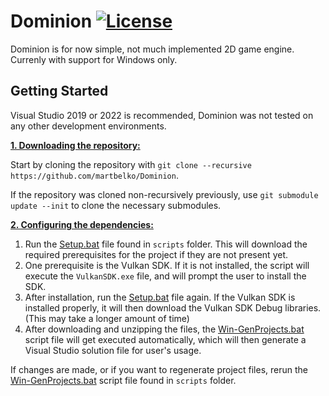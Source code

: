 # Dominion [![License](https://img.shields.io/github/license/martbelko/Dominion.svg)](https://github.com/martbelko/Dominion/blob/master/LICENSE)

Dominion is for now simple, not much implemented 2D game engine. Currenly with support for Windows only.

## Getting Started
Visual Studio 2019 or 2022 is recommended, Dominion was not tested on any other development environments.

<ins>**1. Downloading the repository:**</ins>

Start by cloning the repository with `git clone --recursive https://github.com/martbelko/Dominion`.

If the repository was cloned non-recursively previously, use `git submodule update --init` to clone the necessary submodules.

<ins>**2. Configuring the dependencies:**</ins>

1. Run the [Setup.bat](https://github.com/martbelko/Dominion/blob/master/scripts/Setup.bat) file found in `scripts` folder. This will download the required prerequisites for the project if they are not present yet.
2. One prerequisite is the Vulkan SDK. If it is not installed, the script will execute the `VulkanSDK.exe` file, and will prompt the user to install the SDK.
3. After installation, run the [Setup.bat](https://github.com/martbelko/Dominion/blob/master/scripts/Setup.bat) file again. If the Vulkan SDK is installed properly, it will then download the Vulkan SDK Debug libraries. (This may take a longer amount of time)
4. After downloading and unzipping the files, the [Win-GenProjects.bat](https://github.com/martbelko/Dominion/blob/master/scripts/Win-GenProjects.bat) script file will get executed automatically, which will then generate a Visual Studio solution file for user's usage.

If changes are made, or if you want to regenerate project files, rerun the [Win-GenProjects.bat](https://github.com/martbelko/Dominion/blob/master/scripts/Win-GenProjects.bat) script file found in `scripts` folder.
